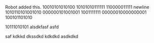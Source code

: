 Robot added this.
10010101010100
10101010111111
110000011111
newline
1010110101001010
000000101001001
1001111111
00000010000000001
100101101010

10111010101
alsdkfasf
asfd

saf
kdkkd
dkssdkd
kdkdkd
asdkdkd
